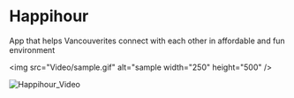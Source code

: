 # Happihour

App that helps Vancouverites connect with each other in affordable and fun environment

<img src="Video/sample.gif" alt="sample width="250" height="500" />

![Happihour_Video](Video/Sample.gif)
